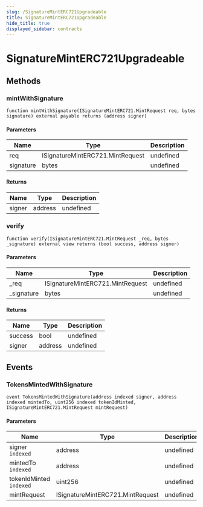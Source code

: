 ```yaml
---
slug: /SignatureMintERC721Upgradeable
title: SignatureMintERC721Upgradeable
hide_title: true
displayed_sidebar: contracts
---
```


# SignatureMintERC721Upgradeable

## Methods

### mintWithSignature

```solidity
function mintWithSignature(ISignatureMintERC721.MintRequest req, bytes signature) external payable returns (address signer)
```

#### Parameters

| Name      | Type                             | Description |
| --------- | -------------------------------- | ----------- |
| req       | ISignatureMintERC721.MintRequest | undefined   |
| signature | bytes                            | undefined   |

#### Returns

| Name   | Type    | Description |
| ------ | ------- | ----------- |
| signer | address | undefined   |

### verify

```solidity
function verify(ISignatureMintERC721.MintRequest _req, bytes _signature) external view returns (bool success, address signer)
```

#### Parameters

| Name        | Type                             | Description |
| ----------- | -------------------------------- | ----------- |
| \_req       | ISignatureMintERC721.MintRequest | undefined   |
| \_signature | bytes                            | undefined   |

#### Returns

| Name    | Type    | Description |
| ------- | ------- | ----------- |
| success | bool    | undefined   |
| signer  | address | undefined   |

## Events

### TokensMintedWithSignature

```solidity
event TokensMintedWithSignature(address indexed signer, address indexed mintedTo, uint256 indexed tokenIdMinted, ISignatureMintERC721.MintRequest mintRequest)
```

#### Parameters

| Name                    | Type                             | Description |
| ----------------------- | -------------------------------- | ----------- |
| signer `indexed`        | address                          | undefined   |
| mintedTo `indexed`      | address                          | undefined   |
| tokenIdMinted `indexed` | uint256                          | undefined   |
| mintRequest             | ISignatureMintERC721.MintRequest | undefined   |

